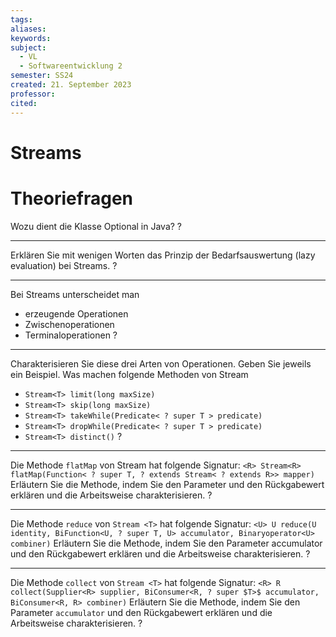 ```yaml
---
tags: 
aliases: 
keywords: 
subject:
  - VL
  - Softwareentwicklung 2
semester: SS24
created: 21. September 2023
professor:
cited:
---
```

 

# Streams

# Theoriefragen

Wozu dient die Klasse Optional in Java?
?

---

Erklären Sie mit wenigen Worten das Prinzip der Bedarfsauswertung (lazy evaluation) bei Streams.
?

---

Bei Streams unterscheidet man
- erzeugende Operationen
- Zwischenoperationen
- Terminaloperationen
?

---

Charakterisieren Sie diese drei Arten von Operationen. Geben Sie jeweils ein Beispiel.
Was machen folgende Methoden von Stream<T>
- `Stream<T> limit(long maxSize)`
- `Stream<T> skip(long maxSize)`
- `Stream<T> takeWhile(Predicate< ? super T > predicate)`
- `Stream<T> dropWhile(Predicate< ? super T > predicate)`
- `Stream<T> distinct()`
?

---


Die Methode `flatMap` von Stream<T> hat folgende Signatur:
`<R> Stream<R> flatMap(Function< ? super T, ? extends Stream< ? extends R>> mapper)`
Erläutern Sie die Methode, indem Sie den Parameter und den Rückgabewert erklären und die Arbeitsweise charakterisieren.
?

--- 

Die Methode `reduce` von `Stream <T>` hat folgende Signatur:
`<U> U reduce(U identity, BiFunction<U, ? super T, U> accumulator, Binaryoperator<U> combiner)`
Erläutern Sie die Methode, indem Sie den Parameter accumulator und den Rückgabewert erklären und die Arbeitsweise charakterisieren.
?

---

Die Methode `collect` von `Stream <T>` hat folgende Signatur:
`<R> R collect(Supplier<R> supplier, BiConsumer<R, ? super $T>$ accumulator, BiConsumer<R, R> combiner)`
Erläutern Sie die Methode, indem Sie den Parameter `accumulator` und den Rückgabewert erklären und die Arbeitsweise charakterisieren.
?